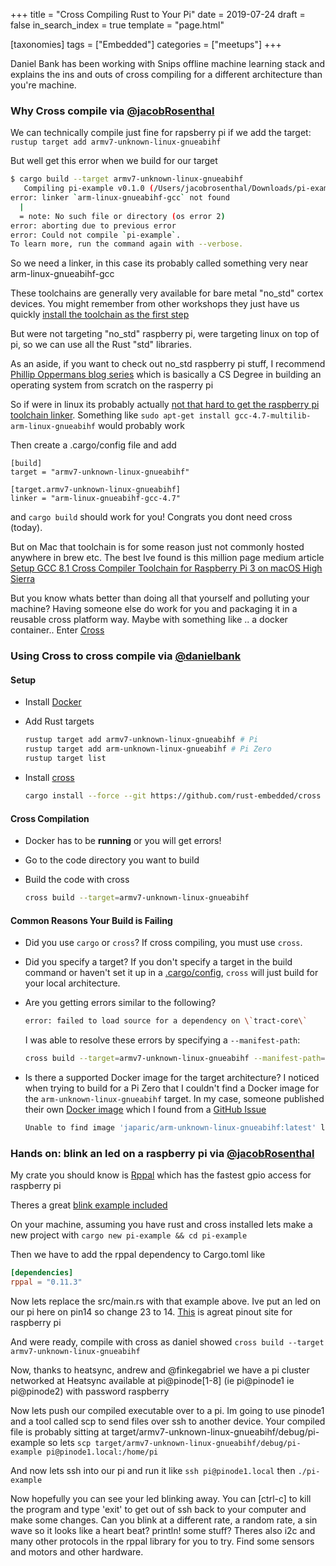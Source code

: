 +++
title = "Cross Compiling Rust to Your Pi"
date = 2019-07-24
draft = false
in_search_index = true
template = "page.html"

[taxonomies] 
tags = ["Embedded"]
categories = ["meetups"]
+++

Daniel Bank has been working with Snips offline machine learning stack and explains the ins and outs of cross compiling for a different architecture than you're machine.

<!-- more -->

### Why Cross compile via [@jacobRosenthal](https://github.com/jacobRosenthal)

We can technically compile just fine for rapsberry pi if we add the target:
`rustup target add armv7-unknown-linux-gnueabihf`

But well get this error when we build for our target

```bash
$ cargo build --target armv7-unknown-linux-gnueabihf
   Compiling pi-example v0.1.0 (/Users/jacobrosenthal/Downloads/pi-example)
error: linker `arm-linux-gnueabihf-gcc` not found
  |
  = note: No such file or directory (os error 2)
error: aborting due to previous error
error: Could not compile `pi-example`.
To learn more, run the command again with --verbose.
```

So we need a linker, in this case its probably called something very near arm-linux-gnueabihf-gcc

These toolchains are generally very available for bare metal "no_std" cortex devices. You might remember from other workshops they just have us quickly [install the toolchain as the first step](https://rust-embedded.github.io/book/intro/install/macos.html)

But were not targeting "no_std" raspberry pi, were targeting linux on top of pi, so we can use all the Rust "std" libraries.

As an aside, if you want to check out no_std raspberry pi stuff, I recommend [Phillip Oppermans blog series](http://os.phil-opp.com) which is basically a CS Degree in building an operating system from scratch on the rasperry pi

So if were in linux its probably actually [not that hard to get the raspberry pi toolchain linker](https://hackernoon.com/compiling-rust-for-the-raspberry-pi-49fdcd7df658). Something like `sudo apt-get install gcc-4.7-multilib-arm-linux-gnueabihf` would probably work

Then create a .cargo/config file and add

```
[build]
target = "armv7-unknown-linux-gnueabihf"

[target.armv7-unknown-linux-gnueabihf]
linker = "arm-linux-gnueabihf-gcc-4.7"
```

and `cargo build` should work for you! Congrats you dont need cross (today).

But on Mac that toolchain is for some reason just not commonly hosted anywhere in brew etc. The best Ive found is this million page medium article [Setup GCC 8.1 Cross Compiler Toolchain for Raspberry Pi 3 on macOS High Sierra](https://medium.com/coinmonks/setup-gcc-8-1-cross-compiler-toolchain-for-raspberry-pi-3-on-macos-high-sierra-cb3fc8b6443e)

But you know whats better than doing all that yourself and polluting your machine? Having someone else do work for you and packaging it in a reusable cross platform way. Maybe with something like .. a docker container.. Enter [Cross](https://github.com/rust-embedded/cross)

### Using Cross to cross compile via [@danielbank](https://github.com/danielbank)

#### Setup

- Install [Docker](https://www.docker.com/get-started)

- Add Rust targets

  ```bash
  rustup target add armv7-unknown-linux-gnueabihf # Pi
  rustup target add arm-unknown-linux-gnueabihf # Pi Zero
  rustup target list
  ```

- Install [cross](https://github.com/rust-embedded/cross)
  ```bash
  cargo install --force --git https://github.com/rust-embedded/cross cross
  ```

#### Cross Compilation

- Docker has to be **running** or you will get errors!

- Go to the code directory you want to build

- Build the code with cross
  ```bash
  cross build --target=armv7-unknown-linux-gnueabihf
  ```

#### Common Reasons Your Build is Failing

- Did you use `cargo` or `cross`? If cross compiling, you must use `cross`.

- Did you specify a target? If you don't specify a target in the build command or haven't set it up in a [.cargo/config](https://doc.rust-lang.org/cargo/reference/config.html), `cross` will just build for your local architecture.

- Are you getting errors similar to the following?

  ```bash
  error: failed to load source for a dependency on \`tract-core\`
  ```

  I was able to resolve these errors by specifying a `--manifest-path`:

  ```bash
  cross build --target=armv7-unknown-linux-gnueabihf --manifest-path=examples/tensorflow-mobilenet-v2/Cargo.toml
  ```

- Is there a supported Docker image for the target architecture? I noticed when trying to build for a Pi Zero that I couldn't find a Docker image for the `arm-unknown-linux-gnueabihf` target. In my case, someone published their own [Docker image](https://hub.docker.com/r/rustreleaser/cross) which I found from a [GitHub Issue](https://github.com/rust-embedded/cross/issues/261)

  ```bash
  Unable to find image 'japaric/arm-unknown-linux-gnueabihf:latest' locally
  ```

### Hands on: blink an led on a raspberry pi via [@jacobRosenthal](https://github.com/jacobRosenthal)

My crate you should know is [Rppal](https://github.com/golemparts/rppal) which has the fastest gpio access for raspberry pi

Theres a great [blink example included](https://github.com/golemparts/rppal/blob/b03a7b3c42c8c81c3222823266534c5554fe5843/examples/gpio_blinkled.rs)

On your machine, assuming you have rust and cross installed lets make a new project with `cargo new pi-example && cd pi-example`

Then we have to add the rppal dependency to Cargo.toml like

```toml
[dependencies]
rppal = "0.11.3"
```

Now lets replace the src/main.rs with that example above. Ive put an led on our pi here on pin14 so change 23 to 14. [This](https://pinout.xyz) is agreat pinout site for raspberry pi

And were ready, compile with cross as daniel showed `cross build --target armv7-unknown-linux-gnueabihf`

Now, thanks to heatsync, andrew and @finkegabriel we have a pi cluster networked at Heatsync available at pi@pinode[1-8] (ie pi@pinode1 ie pi@pinode2) with password raspberry

Now lets push our compiled executable over to a pi. Im going to use pinode1 and a tool called scp to send files over ssh to another device. Your compiled file is probably sitting at target/armv7-unknown-linux-gnueabihf/debug/pi-example so lets `scp target/armv7-unknown-linux-gnueabihf/debug/pi-example pi@pinode1.local:/home/pi`

And now lets ssh into our pi and run it like `ssh pi@pinode1.local` then `./pi-example`

Now hopefully you can see your led blinking away. You can [ctrl-c] to kill the program and type 'exit' to get out of ssh back to your computer and make some changes. Can you blink at a different rate, a random rate, a sin wave so it looks like a heart beat? println! some stuff? Theres also i2c and many other protocols in the rppal library for you to try. Find some sensors and motors and other hardware.
